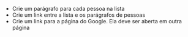 - Crie um parágrafo para cada pessoa na lista
- Crie um link entre a lista e os parágrafos de pessoas
- Crie um link para a página do Google. Ela deve ser aberta em outra página
